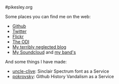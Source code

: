 #pikesley.org

Some places you can find me on the web:

* [Github](https://github.com/pikesley)
* [Twitter](https://twitter.com/pikesley)
* [Flickr](http://www.flickr.com/photos/pikesley/)
* [The ODI](http://theodi.org/team/sam-pikesley)
* [My terribly neglected blog](http://org.orgraphone.org/)
* [My Soundcloud](https://soundcloud.com/pikesley) and [my band's](https://soundcloud.com/rawfunkmaharishi)


And some things I have made:

* [uncle-clive](http://uncleclive.herokuapp.com/): Sinclair Spectrum font as a Service
* [pokrovsky](http://pokrovsky.herokuapp.com/): Github History Vandalism as a Service
